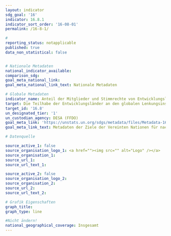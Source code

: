```yaml
---
layout: indicator
sdg_goal: '16'
indicator: 16.8.1
indicator_sort_order: '16-08-01'
permalink: /16-8-1/

#
reporting_status: notapplicable
published: true
data_non_statistical: false


# Nationale Metadaten
national_indicator_available:
comparison_sdg:
goal_meta_national_link:
goal_meta_national_link_text: Nationale Metadaten

# Globale Metadaten
indicator_name: Anteil der Mitglieder und Stimmrechte von Entwicklungsländern in internationalen Organisationen
target: Die Teilhabe der Entwicklungsländer an den globalen Lenkungsinstitutionen erweitern und verstärken
target_id: '16.8'
un_designated_tier: '1'
un_custodian_agency: DESA (FFDO)
goal_meta_link: 'https://unstats.un.org/sdgs/metadata/files/Metadata-16-08-01.pdf'
goal_meta_link_text: Metadaten der Ziele der Vereinten Nationen für nachhaltige Entwicklung

# Datenquelle

source_active_1: false
source_organisation_logo_1: <a href=""><img src="" alt="Logo" /></a>
source_organisation_1:
source_url_1:
source_url_text_1:

source_active_2: false
source_organisation_logo_2:
source_organisation_2:
source_url_2:
source_url_text_2:

# Grafik Eigenschaften
graph_title:
graph_type: line

#Nicht ändern!
national_geographical_coverage: Insgesamt
---
```


